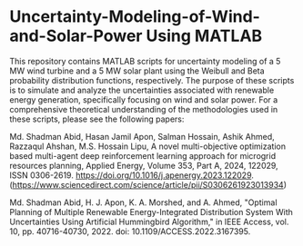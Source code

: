 # Uncertainty-Modeling-of-Wind-and-Solar-Power Using MATLAB

This repository contains MATLAB scripts for uncertainty modeling of a 5 MW wind turbine and a 5 MW solar plant using the Weibull and Beta probability distribution functions, respectively. The purpose of these scripts is to simulate and analyze the uncertainties associated with renewable energy generation, specifically focusing on wind and solar power. For a comprehensive theoretical understanding of the methodologies used in these scripts, please see the following papers:

Md. Shadman Abid, Hasan Jamil Apon, Salman Hossain, Ashik Ahmed, Razzaqul Ahshan, M.S. Hossain Lipu,
A novel multi-objective optimization based multi-agent deep reinforcement learning approach for microgrid resources planning,
Applied Energy, Volume 353, Part A, 2024, 122029, ISSN 0306-2619.
https://doi.org/10.1016/j.apenergy.2023.122029.
(https://www.sciencedirect.com/science/article/pii/S0306261923013934)

Md. Shadman Abid, H. J. Apon, K. A. Morshed, and A. Ahmed,
"Optimal Planning of Multiple Renewable Energy-Integrated Distribution System With Uncertainties Using Artificial Hummingbird Algorithm,"
in IEEE Access, vol. 10, pp. 40716-40730, 2022. doi: 10.1109/ACCESS.2022.3167395.


